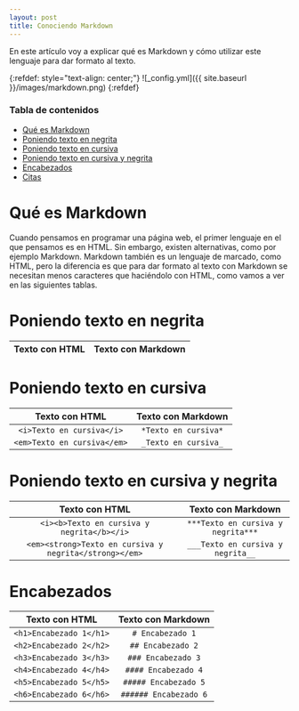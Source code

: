 ```yaml
---
layout: post
title: Conociendo Markdown
---
```


En este artículo voy a explicar qué es Markdown y cómo utilizar este lenguaje para dar formato al texto.

{:refdef: style="text-align: center;"}
![_config.yml]({{ site.baseurl }}/images/markdown.png)
{:refdef}

### Tabla de contenidos
- [Qué es Markdown](#qué-es-markdown)
- [Poniendo texto en negrita](#poniendo-texto-en-negrita)
- [Poniendo texto en cursiva](#poniendo-texto-en-cursiva)
- [Poniendo texto en cursiva y negrita](#poniendo-texto-en-cursiva-y-negrita)
- [Encabezados](#encabezados)
- [Citas](#citas)

# Qué es Markdown
Cuando pensamos en programar una página web, el primer lenguaje en el que pensamos es en HTML. Sin embargo, existen alternativas, como por ejemplo Markdown. Markdown también es un lenguaje de marcado, como HTML, pero la diferencia es que para dar formato al texto con Markdown se necesitan menos caracteres que haciéndolo con HTML, como vamos a ver en las siguientes tablas.

# Poniendo texto en negrita
|Texto con HTML|Texto con Markdown|
|:---:|:---:|

# Poniendo texto en cursiva
|Texto con HTML|Texto con Markdown|
|:---:|:---:|
|`<i>Texto en cursiva</i>`|`*Texto en cursiva*`|
|`<em>Texto en cursiva</em>`|`_Texto en cursiva_`|

# Poniendo texto en cursiva y negrita
|Texto con HTML|Texto con Markdown|
|:---:|:---:|
|`<i><b>Texto en cursiva y negrita</b></i>`|`***Texto en cursiva y negrita***`|
|`<em><strong>Texto en cursiva y negrita</strong></em>`|`___Texto en cursiva y negrita__`|

# Encabezados
|Texto con HTML|Texto con Markdown|
|:---:|:---:|
|`<h1>Encabezado 1</h1>`|`# Encabezado 1`|
|`<h2>Encabezado 2</h2>`|`## Encabezado 2`|
|`<h3>Encabezado 3</h3>`|`### Encabezado 3`|
|`<h4>Encabezado 4</h4>`|`#### Encabezado 4`|
|`<h5>Encabezado 5</h5>`|`##### Encabezado 5`|
|`<h6>Encabezado 6</h6>`|`###### Encabezado 6`|
